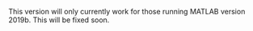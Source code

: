 This version will only currently work for those running MATLAB version 2019b. This will be fixed soon.
